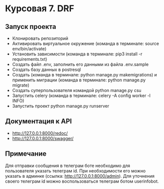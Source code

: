 # Курсовая 7. DRF

## Запуск проекта
- Клонировать репозиторий
- Активировать виртуальное окружение (команда в терминале: source env/bin/activate)
- Установить зависимости (команда в терминале: pip3 install -r requirements.txt)
- Создать файл .env, заполнить его данными из файла .env.sample
- Создать базу данных в postresql
- Создать (команда в терминале: python manage.py makemigrations) и применить миграции (команда в терминале: python manage.py migrate)
- Создать суперпользователя командой python manage.py csu
- Запустить celery (команда в терминале: celery -A config worker -l INFO)
- Запустить проект python manage.py runserver

## Документация к API
- http://127.0.0.1:8000/redoc/
- http://127.0.0.1:8000/swagger/

## Примечание
Для отправки сообщения в телеграм боте необходимо для пользователя указать телеграм id.
При необходимости его можно указать в админке (ссылка: http://127.0.0.1:8000/admin).
Для уточнения своего телеграм id можно воспользоваться телеграм ботом userinfobot.
